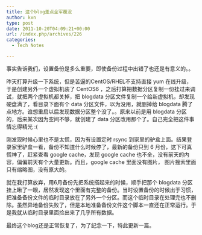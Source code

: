```yaml
---
title: 这个blog差点全军覆没
author: kxn
type: post
date: 2011-10-20T04:09:21+00:00
url: /index.php/archives/226
categories:
  - Tech Notes

---
```

事实告诉我们，设置备份是多么重要，即使备份过程中出错了也还是有意义的。。

昨天打算升级一下系统，但是苦逼的CentOS/RHEL不支持直接 yum 在线升级，于是创建另外一个虚拟机装了 CentOS6 ，之后打算把数据分区复制一份挂过来调试，就把两个虚拟机都关掉，把 blogdata 分区文件复制一个给新虚拟机，却发现硬盘满了，看目录下面有个 data 分区文件，以为没用，就删掉给 blogdata 腾了点地方。谁想重启以后发现数据分区整个没了。。原来以前是用 blogdata 分区的，后来某次因为空间不够，就创建了 data 分区改用那个了。自己完全把这件事情忘得精光 :(

刚发现时候心里也不是太慌，因为有设置定时 rsync 到家里的驴盒上面。结果登录家里驴盒一看，备份不知道什么时候停了，最新的备份只到 6 月份，这下可真慌神了，赶紧查看 google cache，发现 google cache 也不全，没有前天的内容，偏偏前天有个大量更新。而且，google cache 里面没有图片， 图片搜索里面只有缩略图，没有原大的。

就在我打算放弃，用6月备份先把系统搭起来的时候，顺手把那个 blogdata 分区挂上瞅了一眼，居然发现这个里面有完整的备份。当时设置备份的时候出于习惯，把准备备份文件的临时目录放在了另外一个分区。而这个临时目录在处理完也不删除。虽然异地备份失败了，但是本地准备备份文件这个脚本一直还在正常运行。于是我就从临时目录里面捡出来了几乎所有数据。

最终这个blog还是正常恢复了，为了纪念一下，特此更新一篇。
